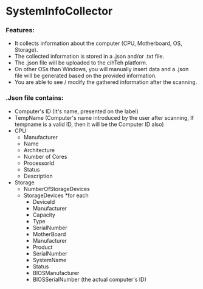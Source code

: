 # SystemInfoCollector

### Features:
- It collects information about the computer (CPU, Motherboard, OS, Storage). 
- The collected information is stored in a .json and/or .txt file. 
- The .json file will be uploaded to the cihTeh platform. 
- On other OSs than Windows, you will manually insert data and a .json file will be generated based on the provided information. 
- You are able to see / modify the gathered information after the scanning.

### .Json file contains:
- Computer's ID (It's name, presented on the label) 
- TempName (Computer's name introduced by the user after scanning, If tempname is a valid ID, then it will be the Computer ID also) 
- CPU
  - Manufacturer 
  - Name 
  - Architecture 
  - Number of Cores 
  - ProcessorId 
  - Status 
  - Description 
- Storage 
  - NumberOfStorageDevices 
  - StorageDevices *for each 
    - DeviceId 
    - Manufacturer 
    - Capacity 
    - Type 
    - SerialNumber 
    - MotherBoard 
    - Manufacturer 
    - Product 
    - SerialNumber 
    - SystemName 
    - Status 
    - BIOSManufacturer 
    - BIOSSerialNumber (the actual computer's ID)
